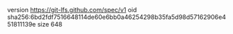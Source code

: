version https://git-lfs.github.com/spec/v1
oid sha256:6bd2fdf7516648114de60e6bb0a46254298b35fa5d98d57162906e451811139e
size 648
